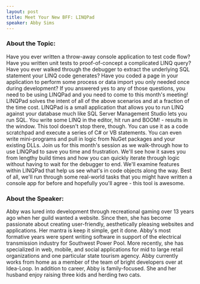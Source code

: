 ```yaml
---
layout: post
title: Meet Your New BFF: LINQPad
speaker: Abby Sims
---
```


### About the Topic: 
Have you ever written a throw-away console application to test code flow? Have you written unit tests to proof-of-concept a complicated LINQ query? Have you ever walked through the debugger to extract the underlying SQL statement your LINQ code generates? Have you coded a page in your application to perform some process or data import you only needed once during development? If you answered yes to any of those questions, you need to be using LINQPad and you need to come to this month's meeting! LINQPad solves the intent of all of the above scenarios and at a fraction of the time cost. LINQPad is a small application that allows you to run LINQ against your database much like SQL Server Management Studio lets you run SQL. You write some LINQ in the editor, hit run and BOOM! - results in the window. This tool doesn't stop there, though. You can use it as a code scratchpad and execute a series of C# or VB statements. You can even write mini-programs and pull in logic from NuGet packages and your existing DLLs. Join us for this month's session as we walk-through how to use LINQPad to save you time and frustration. We'll see how it saves you from lengthy build times and how you can quickly iterate through logic without having to wait for the debugger to end. We'll examine features within LINQPad that help us see what's in code objects along the way. Best of all, we'll run through some real-world tasks that you might have written a console app for before and hopefully you'll agree - this tool is awesome.

### About the Speaker:
Abby was lured into development through recreational gaming over 13 years ago when her guild wanted a website. Since then, she has become passionate about creating user-friendly, aesthetically pleasing websites and applications. Her mantra is keep it simple, get it done. Abby's most formative years were spent writing software in support of the electrical transmission industry for Southwest Power Pool. More recently, she has specialized in web, mobile, and social applications for mid to large retail organizations and one particular state tourism agency. Abby currently works from home as a member of the team of bright developers over at Idea-Loop. In addition to career, Abby is family-focused. She and her husband enjoy raising three kids and herding two cats.